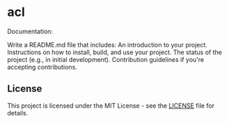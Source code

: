 # acl

Documentation:

Write a README.md file that includes:
An introduction to your project.
Instructions on how to install, build, and use your project.
The status of the project (e.g., in initial development).
Contribution guidelines if you're accepting contributions.

## License
This project is licensed under the MIT License - see the [LICENSE](LICENSE.txt) file for details.
